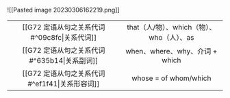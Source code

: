 ![[Pasted image 20230306162219.png]]

|                                                |                                           |
|:----------------------------------------------:|:-----------------------------------------:|
|  [[G72 定语从句之关系代词#^09c8fc\|关系代词]]  | that（人/物）、which（物）、who（人）、as |
|  [[G72 定语从句之关系代词#^635b14\|关系副词]]  |      when、where、why、介词 + which       |
| [[G72 定语从句之关系代词#^ef1f41\|关系形容词]] |           whose = of whom/which           |

